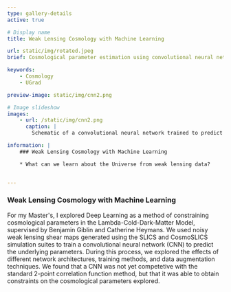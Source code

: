 ```yaml
---
type: gallery-details
active: true

# Display name
title: Weak Lensing Cosmology with Machine Learning

url: static/img/rotated.jpeg
brief: Cosmological parameter estimation using convolutional neural networks.

keywords:
    - Cosmology
    - UGrad

preview-image: static/img/cnn2.png

# Image slideshow
images:
    - url: /static/img/cnn2.png
      caption: |
        Schematic of a convolutional neural network trained to predict cosmological parameters from weak lensing data.

information: |
    ### Weak Lensing Cosmology with Machine Learning

    * What can we learn about the Universe from weak lensing data?


---
```


### Weak Lensing Cosmology with Machine Learning

For my Master's, I explored Deep Learning as a method of constraining cosmological parameters in the Lambda-Cold-Dark-Matter Model, supervised by Benjamin Giblin and Catherine Heymans. We used noisy weak lensing shear maps generated using the SLICS and CosmoSLICS simulation suites to train a convolutional neural network (CNN) to predict the underlying parameters. During this process, we explored the effects of different network architectures, training methods, and data augmentation techniques. We found that a CNN was not yet competetive with the standard 2-point correlation function method, but that it was able to obtain constraints on the cosmological parameters explored.
